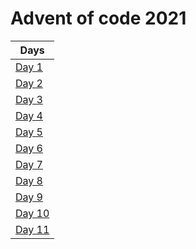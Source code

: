 # Advent of code 2021

| Days                                  |
|---------------------------------------|
| [Day 1](src/main/kotlin/days/Day1.kt) |
| [Day 2](src/main/kotlin/days/Day1.kt) |
| [Day 3](src/main/kotlin/days/Day1.kt) |
| [Day 4](src/main/kotlin/days/Day1.kt) |
| [Day 5](src/main/kotlin/days/Day5.kt) |
| [Day 6](src/main/kotlin/days/Day6.kt) |
| [Day 7](src/main/kotlin/days/Day7.kt) |
| [Day 8](src/main/kotlin/days/Day8.kt) |
| [Day 9](src/main/kotlin/days/Day9.kt) |
| [Day 10](src/main/kotlin/days/Day10.kt) |
| [Day 11](src/main/kotlin/days/Day11.kt) |